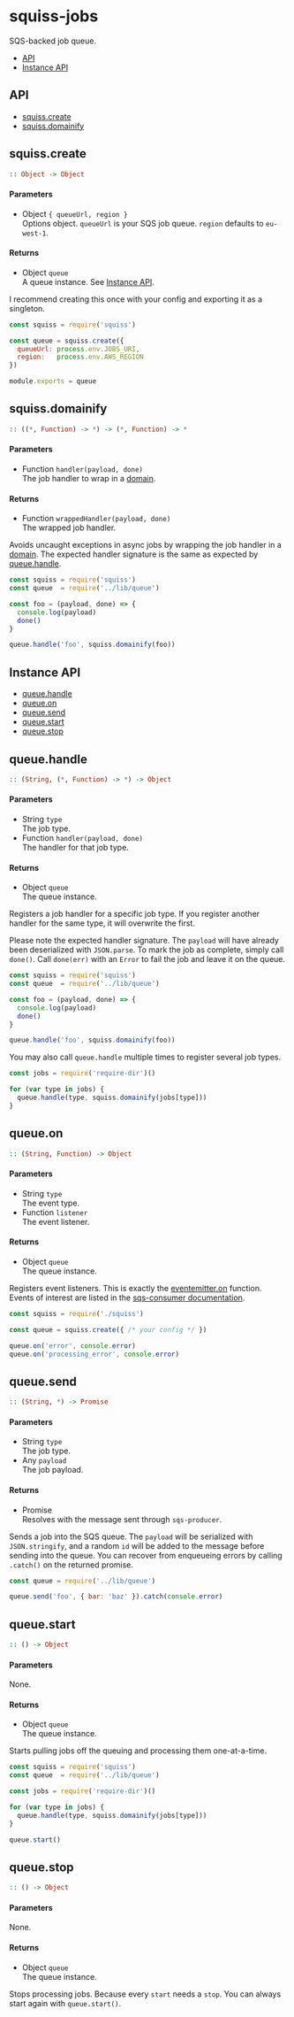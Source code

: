 # squiss-jobs

SQS-backed job queue.

- [API](#api)
- [Instance API](#instance-api)

## API

- [squiss.create](#squisscreate)
- [squiss.domainify](#squissdomainify)

## squiss.create

```haskell
:: Object -> Object
```

#### Parameters

- Object `{ queueUrl, region }` <br/>
  Options object.  `queueUrl` is your SQS job queue.  `region` defaults to `eu-west-1`.

#### Returns

- Object `queue` <br/>
  A queue instance.  See [Instance API](#instance-api).

I recommend creating this once with your config and exporting it as a singleton.

```js
const squiss = require('squiss')

const queue = squiss.create({
  queueUrl: process.env.JOBS_URI,
  region:   process.env.AWS_REGION
})

module.exports = queue
```

## squiss.domainify

```haskell
:: ((*, Function) -> *) -> (*, Function) -> *
```

#### Parameters

- Function `handler(payload, done)` <br/>
  The job handler to wrap in a [domain](http://devdocs.io/node/domain#domain_class_domain).

#### Returns

- Function `wrappedHandler(payload, done)` <br/>
  The wrapped job handler.

Avoids uncaught exceptions in async jobs by wrapping the job handler in a [domain](http://devdocs.io/node/domain#domain_class_domain).  The expected handler signature is the same as expected by [queue.handle]().

```js
const squiss = require('squiss')
const queue  = require('../lib/queue')

const foo = (payload, done) => {
  console.log(payload)
  done()
}

queue.handle('foo', squiss.domainify(foo))
```

## Instance API

- [queue.handle](#queuehandle)
- [queue.on](#queueon)
- [queue.send](#queuesend)
- [queue.start](#queuestart)
- [queue.stop](#queuestop)

## queue.handle

```haskell
:: (String, (*, Function) -> *) -> Object
```

#### Parameters

- String `type` <br/>
  The job type.
- Function `handler(payload, done)` <br/>
  The handler for that job type.

#### Returns

- Object `queue` <br/>
  The queue instance.

Registers a job handler for a specific job type.  If you register another handler for the same type, it will overwrite the first.

Please note the expected handler signature.  The `payload` will have already been deserialized with `JSON.parse`.  To mark the job as complete, simply call `done()`.  Call `done(err)` with an `Error` to fail the job and leave it on the queue.

```js
const squiss = require('squiss')
const queue  = require('../lib/queue')

const foo = (payload, done) => {
  console.log(payload)
  done()
}

queue.handle('foo', squiss.domainify(foo))
```

You may also call `queue.handle` multiple times to register several job types.

```js
const jobs = require('require-dir')()

for (var type in jobs) {
  queue.handle(type, squiss.domainify(jobs[type]))
}
```

## queue.on

```haskell
:: (String, Function) -> Object
```

#### Parameters

- String `type` <br/>
  The event type.
- Function `listener` <br/>
  The event listener.

#### Returns

- Object `queue` <br/>
  The queue instance.

Registers event listeners.  This is exactly the [eventemitter.on](http://devdocs.io/node/events#events_emitter_on_eventname_listener) function.  Events of interest are listed in the [sqs-consumer documentation](https://www.npmjs.com/package/sqs-consumer#events).

```js
const squiss = require('./squiss')

const queue = squiss.create({ /* your config */ })

queue.on('error', console.error)
queue.on('processing_error', console.error)
```

## queue.send

```haskell
:: (String, *) -> Promise
```

#### Parameters

- String `type` <br/>
  The job type.
- Any `payload` <br/>
  The job payload.

#### Returns

- Promise <br/>
  Resolves with the message sent through `sqs-producer`.

Sends a job into the SQS queue.  The `payload` will be serialized with `JSON.stringify`, and a random `id` will be added to the message before sending into the queue.  You can recover from enqueueing errors by calling `.catch()` on the returned promise.

```js
const queue = require('../lib/queue')

queue.send('foo', { bar: 'baz' }).catch(console.error)
```

## queue.start

```haskell
:: () -> Object
```

#### Parameters

None.

#### Returns

- Object `queue` <br/>
  The queue instance.

Starts pulling jobs off the queuing and processing them one-at-a-time.

```js
const squiss = require('squiss')
const queue  = require('../lib/queue')

const jobs = require('require-dir')()

for (var type in jobs) {
  queue.handle(type, squiss.domainify(jobs[type]))
}

queue.start()
```

## queue.stop

```haskell
:: () -> Object
```

#### Parameters

None.

#### Returns

- Object `queue` <br/>
  The queue instance.

Stops processing jobs.  Because every `start` needs a `stop`.  You can always start again with `queue.start()`.
